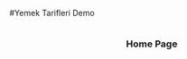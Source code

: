 #Yemek Tarifleri Demo<p align= "center" >
  <img 
       src = "https://github.com/elifbilgep/yemekTarifi/blob/main/assets/screenshoots/foodss.png" alt ="">
<br>
  <h3 align = "center"> Home Page </h3>
</p>

<br>

